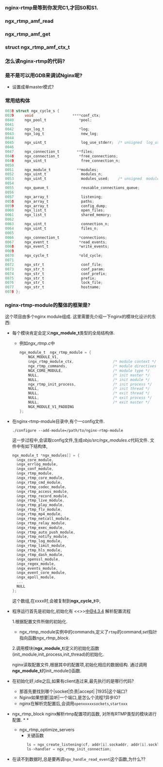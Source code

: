 ### nginx-rtmp是等到你发完C1,才回S0和S1.

### ngx_rtmp_amf_read

### ngx_rtmp_amf_get

### struct ngx_rtmp_amf_ctx_t

### 怎么读nginx-rtmp的代码?

### 是不是可以用GDB来调试Nginx呢?
* 设置成单master模式?

### 常用结构体


```c
0038 struct ngx_cycle_s {
0039     void                  ****conf_ctx;
0040     ngx_pool_t               *pool;
0041
0042     ngx_log_t                *log;
0043     ngx_log_t                 new_log;
0044
0045     ngx_uint_t                log_use_stderr;  /* unsigned  log_use_stderr:1; */
0046
0047     ngx_connection_t        **files;
0048     ngx_connection_t         *free_connections;
0049     ngx_uint_t                free_connection_n;
0050
0051     ngx_module_t            **modules;
0052     ngx_uint_t                modules_n;
0053     ngx_uint_t                modules_used;    /* unsigned  modules_used:1; */
0054
0055     ngx_queue_t               reusable_connections_queue;
0056
0057     ngx_array_t               listening;
0058     ngx_array_t               paths;
0059     ngx_array_t               config_dump;
0060     ngx_list_t                open_files;
0061     ngx_list_t                shared_memory;
0062
0063     ngx_uint_t                connection_n;
0064     ngx_uint_t                files_n;
0065
0066     ngx_connection_t         *connections;
0067     ngx_event_t              *read_events;
0068     ngx_event_t              *write_events;
0069
0070     ngx_cycle_t              *old_cycle;
0071
0072     ngx_str_t                 conf_file;
0073     ngx_str_t                 conf_param;
0074     ngx_str_t                 conf_prefix;
0075     ngx_str_t                 prefix;
0076     ngx_str_t                 lock_file;
0077     ngx_str_t                 hostname;
0078 };
```

### nginx-rtmp-module的整体的框架是?
这个项目由多个nginx module组成.
这里需要先介绍一下nginx的模块化设计的东西:
* 每个模块肯定会定义**ngx_module_t**类型的全局结构体.
  * 例如*ngx_rtmp.c*中
    ```c
    ngx_module_t  ngx_rtmp_module = {
        NGX_MODULE_V1,
        &ngx_rtmp_module_ctx,                  /* module context */
        ngx_rtmp_commands,                     /* module directives */
        NGX_CORE_MODULE,                       /* module type */
        NULL,                                  /* init master */
        NULL,                                  /* init module */
        ngx_rtmp_init_process,                 /* init process */
        NULL,                                  /* init thread */
        NULL,                                  /* exit thread */
        NULL,                                  /* exit process */
        NULL,                                  /* exit master */
        NGX_MODULE_V1_PADDING
    };
    ```
* 在nginx-rtmp-module目录中,有个一config文件.
  ```shell
  ./configure --add-module=/path/to/nginx-rtmp-module
  ```
  这一步过程中,会读取config文件,生成*objs/src/ngx_modules.c*代码文件.
  文件中有如下结构体,
  ```c
  ngx_module_t *ngx_modules[] = {
    &ngx_core_module,
    &ngx_errlog_module,
    &ngx_conf_module,
    &ngx_rtmp_module,
    &ngx_rtmp_core_module,
    &ngx_rtmp_cmd_module,
    &ngx_rtmp_codec_module,
    &ngx_rtmp_access_module,
    &ngx_rtmp_record_module,
    &ngx_rtmp_live_module,
    &ngx_rtmp_play_module,
    &ngx_rtmp_flv_module,
    &ngx_rtmp_mp4_module,
    &ngx_rtmp_netcall_module,
    &ngx_rtmp_relay_module,
    &ngx_rtmp_exec_module,
    &ngx_rtmp_auto_push_module,
    &ngx_rtmp_notify_module,
    &ngx_rtmp_log_module,
    &ngx_rtmp_limit_module,
    &ngx_rtmp_hls_module,
    &ngx_rtmp_dash_module,
    &ngx_openssl_module,
    &ngx_regex_module,
    &ngx_events_module,
    &ngx_event_core_module,
    &ngx_epoll_module,
    ...
    NULL
  };
  ```
  这个数组,在xxxx时,会被复制到**ngx_cycle_t**中,

* 程序运行首先是初始化,初始化有
  <<>>中@4.3.4 解析配置流程

  1.根据配置文件所做的初始化.
    * ngx_rtmp_module实例中的commands,定义了`rtmp`的command,*set*指针指向函数*ngx_rtmp_block*.

  2.调用模块(**ngx_module_t**)定义的初始化函数(init_module,init_process,init_thread)的初始化.

  nginx读取配置文件,根据其中的配置项,初始化相应的数据结构.
  通过调用**ngx_module_t**的init_module()函数.

* 在初始化好,idle之后,如果有client连过来,最先执行的是哪行代码?
  * 那首先要找到哪个|socket|负责|accept| |1935|这个端口?
  * Nginx如果想要|监听|一个端口,是怎么个流程?异步IO?
  * nginx在解析完配置后,会调用`openxxxxxsockets`,`startxxx`


* ngx_rtmp_block nginx解析rtmp配置项的函数, 对所有RTMP类型的模块进行配置.
  *
  *
  * ngx_rtmp_optimize_servers
    * 关键函数
      ```c
      ls = ngx_create_listening(cf, addr[i].sockaddr, addr[i].socklen);
      ls->handler = ngx_rtmp_init_connection;
      ```

*  在读不到数据时,总是要再调`ngx_handle_read_event`这个函数,为什么??

